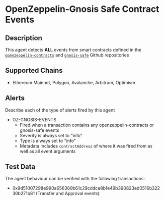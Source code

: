 # OpenZeppelin-Gnosis Safe Contract Events

## Description

This agent detects **ALL** events from smart contracts defined in the [`openzeppelin-contracts`](https://github.com/OpenZeppelin/openzeppelin-contracts) and [`gnosis-safe`](https://github.com/gnosis/safe-contracts) Github repositories

## Supported Chains

- Ethereum Mainnet, Polygon, Avalanche, Arbitrum, Optimism

## Alerts

Describe each of the type of alerts fired by this agent

- OZ-GNOSIS-EVENTS
  - Fired when a transaction contains any openzeppelin-contracts or gnosis-safe events
  - Severity is always set to "info"
  - Type is always set to "info"
  - Metadata includes `contractAddress` of where it was fired from as well as all event arguments

## Test Data

The agent behaviour can be verified with the following transactions:

- 0x9d51007298e990a656360b61c29cddce8b1e49b390823ed0516b32230b271b81 (Transfer and Approval events)
